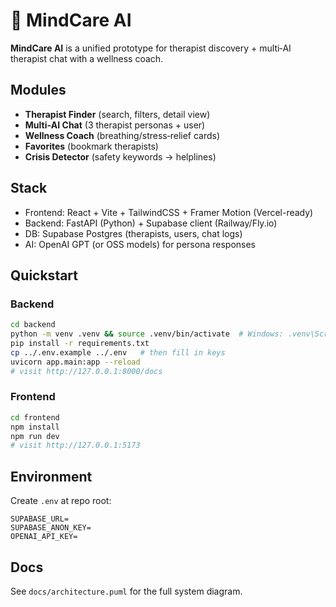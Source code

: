 # 🧠 MindCare AI

**MindCare AI** is a unified prototype for therapist discovery + multi‑AI therapist chat with a wellness coach.

## Modules
- **Therapist Finder** (search, filters, detail view)
- **Multi‑AI Chat** (3 therapist personas + user)
- **Wellness Coach** (breathing/stress‑relief cards)
- **Favorites** (bookmark therapists)
- **Crisis Detector** (safety keywords → helplines)

## Stack
- Frontend: React + Vite + TailwindCSS + Framer Motion (Vercel-ready)
- Backend: FastAPI (Python) + Supabase client (Railway/Fly.io)
- DB: Supabase Postgres (therapists, users, chat logs)
- AI: OpenAI GPT (or OSS models) for persona responses

## Quickstart

### Backend
```bash
cd backend
python -m venv .venv && source .venv/bin/activate  # Windows: .venv\Scripts\activate
pip install -r requirements.txt
cp ../.env.example ../.env   # then fill in keys
uvicorn app.main:app --reload
# visit http://127.0.0.1:8000/docs
```

### Frontend
```bash
cd frontend
npm install
npm run dev
# visit http://127.0.0.1:5173
```

## Environment
Create `.env` at repo root:
```
SUPABASE_URL=
SUPABASE_ANON_KEY=
OPENAI_API_KEY=
```

## Docs
See `docs/architecture.puml` for the full system diagram.

